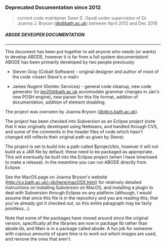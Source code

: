 ### Deprecated Documentation since 2012

> current code maintainer Swen E. Gaudl under supervision of Dr. Joanna J. Bryson (jjb@bath.ac.uk) between April 2012 and Dec 2016

##### ABODE DEVEOPER DOCUMENTATION
----------------------------

This document has been put together to aid anyone who needs (or wants) to develop ABODE,
however it is far from a full system documentation! ABODE has been primarily developed
by two people previously:

 * Steven Gray (Cobalt Software) - original designer and author of most of the code
	<insert Steve's e-mail>
	
* James Nugent (Gentec Services) - general code cleanup, new code generator (to
	jen20@bath.ac.uk						accomodate grammar changes  in Jan's new POSH engine),
									new parser for this file format, addition of documentation,
									addition of element disabling.
	
The project was overseen by Joanna Bryson (jjb@cs.bath.ac.uk).

The project has been checked into Subversion as an Eclipse project (note that it was
originally developed using Netbeans, and handled through CVS, and some of the comments
in the header files of code which hasn't changed still reflects their original path as
given by Steve).

The project is set to build into a path called $project/bin, however it will not build
as a JAR file by default; these need to be packaged as appropriate. This will eventually
be built into the Eclipse project (when I have time/need to make a release). In the meantime
you can run ABODE directly from Eclipse.

See the MacOS page on Joanna Bryson's website (http://cs.bath.ac.uk/~jjb/here/macOSX.html) for
relatively detailed instructions on installing Subversion on MacOS, and installing a plugin
to deal with Subversion through Eclipse on any platform (although, I would assume that since
this file is in the repository and you are reading this, that you've already got it checked
out, so this entire paragraph may be fairly pointless...).

Note that some of the packages have moved around since the original version, specifically
all the libraries are now in package lib rather than abode.lib, and Main is in a package
called abode. A fun job for someone with copious amounts of spare time is to work out which
images are used, and remove the ones that aren't.
